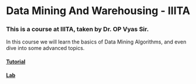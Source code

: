 # Data Mining And Warehousing - IIITA

### This is a course at IIITA, taken by Dr. OP Vyas Sir.

In this course we will learn the basics of Data Mining Algorithms, and even dive into some advanced topics.

#### [Tutorial](https://github.com/XXDIL/Data-Mining-And-Warehousing/tree/main/Tutorials)
#### [Lab](https://github.com/XXDIL/Data-Mining-And-Warehousing/tree/main/Lab)
